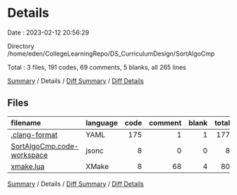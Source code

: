 # Details

Date : 2023-02-12 20:56:29

Directory /home/eden/CollegeLearningRepo/DS_CurriculumDesign/SortAlgoCmp

Total : 3 files,  191 codes, 69 comments, 5 blanks, all 265 lines

[Summary](results.md) / Details / [Diff Summary](diff.md) / [Diff Details](diff-details.md)

## Files
| filename | language | code | comment | blank | total |
| :--- | :--- | ---: | ---: | ---: | ---: |
| [.clang-format](/.clang-format) | YAML | 175 | 1 | 1 | 177 |
| [SortAlgoCmp.code-workspace](/SortAlgoCmp.code-workspace) | jsonc | 8 | 0 | 0 | 8 |
| [xmake.lua](/xmake.lua) | XMake | 8 | 68 | 4 | 80 |

[Summary](results.md) / Details / [Diff Summary](diff.md) / [Diff Details](diff-details.md)